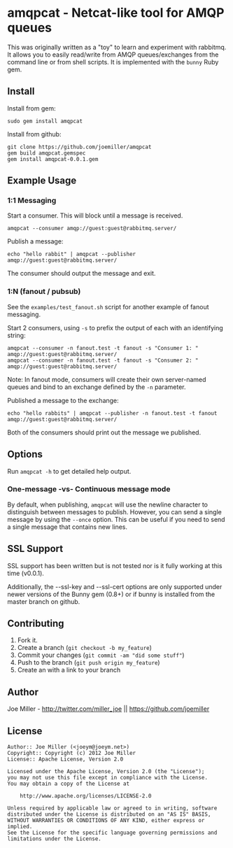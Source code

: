 amqpcat - Netcat-like tool for AMQP queues
==========================================

This was originally written as a "toy" to learn and experiment with
rabbitmq. It allows you to easily read/write from AMQP queues/exchanges
from the command line or from shell scripts. It is implemented with the
`bunny` Ruby gem.

Install
-------
Install from gem:

    sudo gem install amqpcat

Install from github:

    git clone https://github.com/joemiller/amqpcat
    gem build amqpcat.gemspec
    gem install amqpcat-0.0.1.gem

Example Usage
-------------

### 1:1 Messaging

Start a consumer. This will block until a message is received.

    amqpcat --consumer amqp://guest:guest@rabbitmq.server/

Publish a message:

    echo "hello rabbit" | amqpcat --publisher amqp://guest:guest@rabbitmq.server/

The consumer should output the message and exit.

### 1:N (fanout / pubsub)

See the `examples/test_fanout.sh` script for another example of fanout
messaging.

Start 2 consumers, using `-s` to prefix the output of each with an
identifying string:

    amqpcat --consumer -n fanout.test -t fanout -s "Consumer 1: " amqp://guest:guest@rabbitmq.server/
    amqpcat --consumer -n fanout.test -t fanout -s "Consumer 2: " amqp://guest:guest@rabbitmq.server/

Note: In fanout mode, consumers will create their own server-named queues and bind to an exchange
defined by the `-n` parameter.

Published a message to the exchange:

    echo "hello rabbits" | amqpcat --publisher -n fanout.test -t fanout amqp://guest:guest@rabbitmq.server/

Both of the consumers should print out the message we published.

Options
-------
Run `amqpcat -h` to get detailed help output.

### One-message -vs- Continuous message mode

By default, when publishing, `amqpcat` will use the newline character to 
distinguish between messages to publish. However, you can send a single
message by using the `--once` option. This can be useful if you need
to send a single message that contains new lines.

SSL Support
-----------
SSL support has been written but is not tested nor is it fully working
at this time (v0.0.1).
 
Additionally, the --ssl-key and --ssl-cert options are only supported 
under newer versions of the Bunny gem (0.8+) or if bunny is installed
from the master branch on github.

Contributing
------------
1. Fork it.
2. Create a branch (`git checkout -b my_feature`)
3. Commit your changes (`git commit -am "did some stuff"`)
4. Push to the branch (`git push origin my_feature`)
5. Create an with a link to your branch

Author
------

Joe Miller - http://twitter.com/miller_joe || https://github.com/joemiller

License
-------

    Author:: Joe Miller (<joeym@joeym.net>)
    Copyright:: Copyright (c) 2012 Joe Miller
    License:: Apache License, Version 2.0

    Licensed under the Apache License, Version 2.0 (the "License");
    you may not use this file except in compliance with the License.
    You may obtain a copy of the License at

        http://www.apache.org/licenses/LICENSE-2.0

    Unless required by applicable law or agreed to in writing, software
    distributed under the License is distributed on an "AS IS" BASIS,
    WITHOUT WARRANTIES OR CONDITIONS OF ANY KIND, either express or implied.
    See the License for the specific language governing permissions and
    limitations under the License.